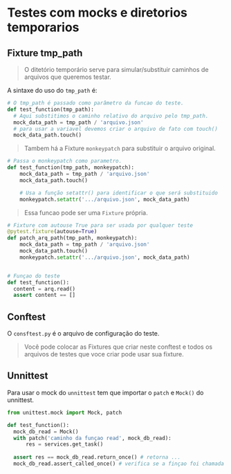 # Testes com mocks e diretorios temporarios

## Fixture **tmp_path**

> O ditetório temporário serve para simular/substituir caminhos de arquivos que queremos testar.

A sintaxe do uso do `tmp_path` é:

```py
# O tmp_path é passado como parâmetro da funcao do teste.
def test_function(tmp_path):
  # Aqui substitimos o caminho relativo do arquivo pelo tmp_path.
  mock_data_path = tmp_path / 'arquivo.json'
  # para usar a variavel devemos criar o arquivo de fato com touch()
  mock_data_path.touch()
```

> Tambem há a Fixture `monkeypatch` para substituir o arquivo original.

```py
# Passa o monkeypatch como parametro.
def test_function(tmp_path, monkeypatch):
    mock_data_path = tmp_path / 'arquivo.json'
    mock_data_path.touch()

    # Usa a função setattr() para identificar o que será substituido
    monkeypatch.setattr('.../arquivo.json', mock_data_path)
```

> Essa funcao pode ser uma `Fixture` própria.

```py
# Fixture com autouse True para ser usada por qualquer teste
@pytest.fixture(autouse=True)
def patch_arq_path(tmp_path, monkeypatch):
    mock_data_path = tmp_path / 'arquivo.json'
    mock_data_path.touch()
    monkeypatch.setattr('.../arquivo.json', mock_data_path)


# Funçao do teste
def test_function():
  content = arq.read()
  assert content == []
```

## Conftest

O `consftest.py` é o arquivo de configuração do teste.
> Você pode colocar as Fixtures que criar neste conftest e todos os arquivos de testes que voce criar pode usar sua fixture.

## Unnittest

Para usar o mock do `unnittest` tem que importar o `patch` e `Mock()` do unnittest.

```py
from unittest.mock import Mock, patch

def test_function():
  mock_db_read = Mock()
  with patch('caminho da funçao read', mock_db_read):
      res = services.get_task()
  
  assert res == mock_db_read.return_once() # retorna ...
  mock_db_read.assert_called_once() # verifica se a finçao foi chamada

